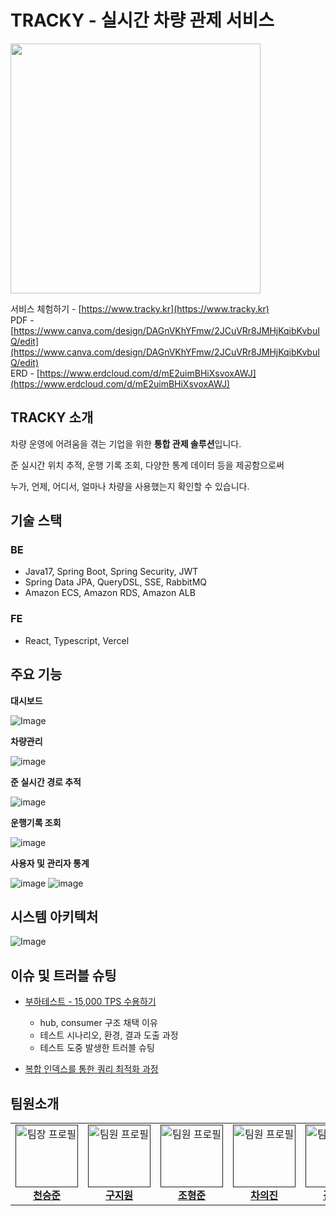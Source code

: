 # TRACKY - 실시간 차량 관제 서비스

<img src="https://github.com/Kernel360/KDEV4-TRACKY-BE/blob/resource/img-tracky/image.png?raw=true" width="400">

서비스 체험하기 - [https://www.tracky.kr](https://www.tracky.kr)<br/>
PDF - [https://www.canva.com/design/DAGnVKhYFmw/2JCuVRr8JMHjKqibKvbuIQ/edit](https://www.canva.com/design/DAGnVKhYFmw/2JCuVRr8JMHjKqibKvbuIQ/edit)<br/>
ERD - [https://www.erdcloud.com/d/mE2uimBHiXsvoxAWJ](https://www.erdcloud.com/d/mE2uimBHiXsvoxAWJ)



## TRACKY 소개
차량 운영에 어려움을 겪는 기업을 위한 **통합 관제 솔루션**입니다.

준 실시간 위치 추적, 운행 기록 조회, 다양한 통계 데이터 등을 제공함으로써

누가, 언제, 어디서, 얼마나 차량을 사용했는지 확인할 수 있습니다.

## 기술 스택
### BE
- Java17, Spring Boot, Spring Security, JWT
- Spring Data JPA, QueryDSL, SSE, RabbitMQ
- Amazon ECS, Amazon RDS, Amazon ALB


### FE
- React, Typescript, Vercel 


## 주요 기능

**대시보드**

![Image](https://github.com/user-attachments/assets/2460c131-a4ab-4194-b7f5-7d6cfc251c2c)

**차량관리**

![image](https://github.com/user-attachments/assets/4a340ef1-06a9-46d1-a23c-1fe145fc3ee4)


**준 실시간 경로 추적**

![image](https://github.com/user-attachments/assets/b1049061-a66b-483f-8a3a-a33856afacc2)



**운행기록 조회**

![image](https://github.com/user-attachments/assets/ed011f62-7f4e-4d07-b847-11bcfd7a3cce)



**사용자 및 관리자 통계**

![image](https://github.com/user-attachments/assets/b80b6fa8-0a30-4958-8f8d-45baa4505353)
![image](https://github.com/user-attachments/assets/e59c7f7b-fc92-492d-b9da-05161fd0186c)





## 시스템 아키텍처
![Image](https://github.com/user-attachments/assets/fccb1d2b-671f-4e15-8ca6-782d31b58f95)


## 이슈 및 트러블 슈팅
- [부하테스트 - 15,000 TPS 수용하기](https://www.notion.so/1cea3f519ab880979ae1c736bf9f0198)
  - hub, consumer 구조 채택 이유
  - 테스트 시나리오, 환경, 결과 도출 과정
  - 테스트 도중 발생한 트러블 슈팅

- [복합 인덱스를 통한 쿼리 최적화 과정](https://github.com/Kernel360/KDEV4-TRACKY-BE/wiki/%EB%B3%B5%ED%95%A9-%EC%9D%B8%EB%8D%B1%EC%8A%A4%EB%A5%BC-%ED%86%B5%ED%95%9C-%EC%A1%B0%ED%9A%8C-%EC%BF%BC%EB%A6%AC-%EC%B5%9C%EC%A0%81%ED%99%94-%EA%B3%BC%EC%A0%95)


## 팀원소개
<table>
  <tbody>
    <tr>
      <td align="center">
        <a href="">
          <img src="" width="100px;" alt="팀장 프로필"/><br />
          <span><b>천승준</b></span>
        </a>
      </td>
      <td align="center">
        <a href="">
          <img src="" width="100px;" alt="팀원 프로필"/><br />
          <span><b>구지원</b></span>
        </a>
      </td>
      <td align="center">
        <a href="">
          <img src="" width="100px;" alt="팀원 프로필"/><br />
          <span><b>조형준</b></span>
        </a>
      </td>
      <td align="center">
        <a href="">
          <img src="" width="100px;" alt="팀원 프로필"/><br />
          <span><b>차의진</b></span>
        </a>
      </td>
      <td align="center">
        <a href="">
          <img src="" width="100px;" alt="팀원 프로필"/><br />
          <span><b>김한빈</b></span>
        </a>
      </td>
      <td align="center">
        <a href="">
          <img src="" width="100px;" alt="팀원 프로필"/><br />
          <span><b>오승택</b></span>
        </a>
      </td>
    </tr>
  </tbody>
</table>



